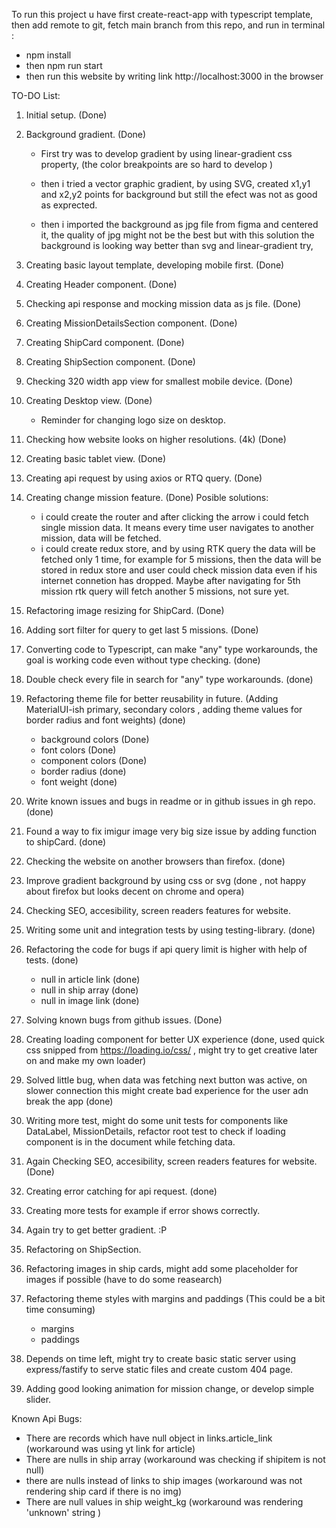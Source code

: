 To run this project u have first create-react-app with typescript template, then add remote to git, fetch main branch from this repo, and run in terminal :

- npm install
- then npm run start
- then run this website by writing link http://localhost:3000 in the browser

TO-DO List:

1. Initial setup. (Done)
2. Background gradient. (Done)

   - First try was to develop gradient by using linear-gradient css property, (the color breakpoints are so hard to develop )

   - then i tried a vector graphic gradient, by using SVG, created x1,y1 and x2,y2 points for background but still the efect was not as good as exprected.

   - then i imported the background as jpg file from figma and centered it, the quality of jpg might not be the best but with this solution the background is looking way better than svg and linear-gradient try,

3. Creating basic layout template, developing mobile first. (Done)
4. Creating Header component. (Done)
5. Checking api response and mocking mission data as js file. (Done)
6. Creating MissionDetailsSection component. (Done)
7. Creating ShipCard component. (Done)
8. Creating ShipSection component. (Done)
9. Checking 320 width app view for smallest mobile device. (Done)
10. Creating Desktop view. (Done)
    - Reminder for changing logo size on desktop.
11. Checking how website looks on higher resolutions. (4k) (Done)
12. Creating basic tablet view. (Done)
13. Creating api request by using axios or RTQ query. (Done)
14. Creating change mission feature. (Done)
    Posible solutions:
    - i could create the router and after clicking the arrow i could fetch single mission data. It means every time user navigates to another mission, data will be fetched.
    - i could create redux store, and by using RTK query the data will be fetched only 1 time, for example for 5 missions, then the data will be stored in redux store and user could check mission data even if his internet connetion has dropped. Maybe after navigating for 5th mission rtk query will fetch another 5 missions, not sure yet.
15. Refactoring image resizing for ShipCard. (Done)
16. Adding sort filter for query to get last 5 missions. (Done)
17. Converting code to Typescript, can make "any" type workarounds, the goal is working code even without type checking. (done)
18. Double check every file in search for "any" type workarounds. (done)
19. Refactoring theme file for better reusability in future. (Adding MaterialUI-ish primary, secondary colors , adding theme values for border radius and font weights) (done)
    - background colors (Done)
    - font colors (Done)
    - component colors (Done)
    - border radius (done)
    - font weight (done)
20. Write known issues and bugs in readme or in github issues in gh repo. (done)
21. Found a way to fix imigur image very big size issue by adding function to shipCard. (done)
22. Checking the website on another browsers than firefox. (done)
23. Improve gradient background by using css or svg (done , not happy about firefox but looks decent on chrome and opera)
24. Checking SEO, accesibility, screen readers features for website.
25. Writing some unit and integration tests by using testing-library. (done)
26. Refactoring the code for bugs if api query limit is higher with help of tests. (done)
    - null in article link (done)
    - null in ship array (done)
    - null in image link (done)
27. Solving known bugs from github issues. (Done)
28. Creating loading component for better UX experience (done, used quick css snipped from https://loading.io/css/ , might try to get creative later on and make my own loader)
29. Solved little bug, when data was fetching next button was active, on slower connection this might create bad experience for the user adn break the app (done)
30. Writing more test, might do some unit tests for components like DataLabel, MissionDetails, refactor root test to check if loading component is in the document while fetching data.
31. Again Checking SEO, accesibility, screen readers features for website. (Done)
32. Creating error catching for api request. (done)
33. Creating more tests for example if error shows correctly.
34. Again try to get better gradient. :P
35. Refactoring on ShipSection.
36. Refactoring images in ship cards, might add some placeholder for images if possible (have to do some reasearch)
37. Refactoring theme styles with margins and paddings (This could be a bit time consuming)
    - margins
    - paddings
38. Depends on time left, might try to create basic static server using express/fastify to serve static files and create custom 404 page.
39. Adding good looking animation for mission change, or develop simple slider.

Known Api Bugs:

- There are records which have null object in links.article_link (workaround was using yt link for article)
- There are nulls in ship array (workaround was checking if shipitem is not null)
- there are nulls instead of links to ship images (workaround was not rendering ship card if there is no img)
- There are null values in ship weight_kg (workaround was rendering 'unknown' string )

